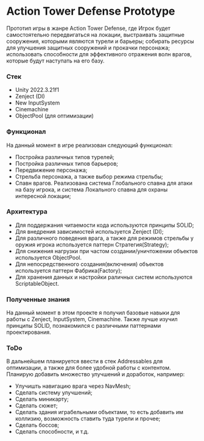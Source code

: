 # Action Tower Defense Prototype
Прототип игры в жанре Action Tower Defense, где Игрок будет самостоятельно передвигаться на локации, выстраивать защитные сооружения, которыми являются турели и барьеры;
собирать ресурсы для улучшения защитных сооружений и прокачки персонажа; использовать способности для эффективного отражения волн врагов, которые будут наступать на его базу. 

### Стек
  - Unity 2022.3.21f1
  - Zenject (DI)
  - New InputSystem
  - Cinemachine
  - ObjectPool (для оптимизации)

### Функционал
На данный момент в игре реализован следующий функционал:
 - Постройка различных типов турелей;
 - Постройка различных типов барьеров;
 - Передвижение персонажа;
 - Стрельба персонажа, а также выбор режима стрельбы;
 - Спавн врагов. Реализована система Глобального спавна для атаки на базу игрока, и система Локального спавна для охраны интересной локации;

### Архитектура
- Для поддержания читаемости кода используются принципы SOLID;
- Для внедрения зависимостей используется Zenject (DI);
- Для различного поведения врага, а также для режимов стрельбы у оружия игрока используется паттерн Стратегия(Strategy);
- Для снижения нагрузки при частом создании/уничтожении объектов используется ObjectPool.
- Для непосредственного создания(включения) объектов используется паттерн Фабрика(Factory);
- Для хранения данных и настройки раличных систем используются ScriptableObject. 

### Полученные знания
На данный момент в этом проекте я получил базовые навыки для работы с Zenject, InputSystem, Cinemachine. Также лучше изучил принципы SOLID, познакомился с различными паттернами проектирования. 

### ToDo
В дальнейшем планируется ввести в стек Addressables для оптимизации, а также для более удобной работы с контентом.
Планирую добавить множество улучшений и доработок, например: 
 - Улучишть навигацию врага через NavMesh;
 - Сделать систему улучшений;
 - Сделать миникарту;
 - Сделать сюжет;
 - Сделать здания играбельными объектами, то есть добавить им коллизию, возможность ставить туда турели и прочее;
 - Сделать боссов;
 - Сделать способности, и т.д.
